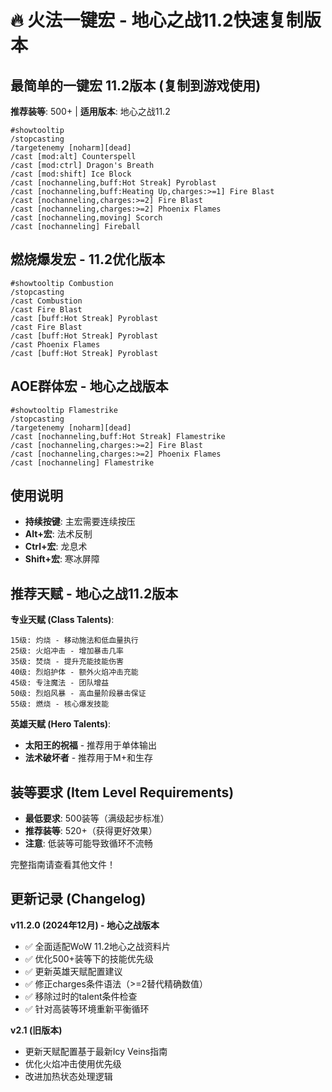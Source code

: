 # 🔥 火法一键宏 - 地心之战11.2快速复制版本

## 最简单的一键宏 11.2版本 (复制到游戏使用)

**推荐装等**: 500+ | **适用版本**: 地心之战11.2

```
#showtooltip
/stopcasting
/targetenemy [noharm][dead]
/cast [mod:alt] Counterspell
/cast [mod:ctrl] Dragon's Breath
/cast [mod:shift] Ice Block
/cast [nochanneling,buff:Hot Streak] Pyroblast
/cast [nochanneling,buff:Heating Up,charges:>=1] Fire Blast
/cast [nochanneling,charges:>=2] Fire Blast
/cast [nochanneling,charges:>=2] Phoenix Flames
/cast [nochanneling,moving] Scorch
/cast [nochanneling] Fireball
```

## 燃烧爆发宏 - 11.2优化版本

```
#showtooltip Combustion
/stopcasting
/cast Combustion
/cast Fire Blast
/cast [buff:Hot Streak] Pyroblast
/cast Fire Blast
/cast [buff:Hot Streak] Pyroblast
/cast Phoenix Flames
/cast [buff:Hot Streak] Pyroblast
```

## AOE群体宏 - 地心之战版本

```
#showtooltip Flamestrike
/stopcasting
/targetenemy [noharm][dead]
/cast [nochanneling,buff:Hot Streak] Flamestrike
/cast [nochanneling,charges:>=2] Fire Blast
/cast [nochanneling,charges:>=2] Phoenix Flames
/cast [nochanneling] Flamestrike
```

## 使用说明

- **持续按键**: 主宏需要连续按压
- **Alt+宏**: 法术反制
- **Ctrl+宏**: 龙息术
- **Shift+宏**: 寒冰屏障

## 推荐天赋 - 地心之战11.2版本

**专业天赋 (Class Talents)**:
```
15级: 灼烧 - 移动施法和低血量执行
25级: 火焰冲击 - 增加暴击几率  
35级: 焚烧 - 提升充能技能伤害
40级: 烈焰护体 - 额外火焰冲击充能
45级: 专注魔法 - 团队增益
50级: 烈焰风暴 - 高血量阶段暴击保证
55级: 燃烧 - 核心爆发技能
```

**英雄天赋 (Hero Talents)**:
- **太阳王的祝福** - 推荐用于单体输出
- **法术破坏者** - 推荐用于M+和生存

## 装等要求 (Item Level Requirements)

- **最低要求**: 500装等（满级起步标准）
- **推荐装等**: 520+（获得更好效果）
- **注意**: 低装等可能导致循环不流畅

完整指南请查看其他文件！

## 更新记录 (Changelog)

**v11.2.0 (2024年12月) - 地心之战版本**
- ✅ 全面适配WoW 11.2地心之战资料片
- ✅ 优化500+装等下的技能优先级  
- ✅ 更新英雄天赋配置建议
- ✅ 修正charges条件语法（>=2替代精确数值）
- ✅ 移除过时的talent条件检查
- ✅ 针对高装等环境重新平衡循环

**v2.1 (旧版本)**
- 更新天赋配置基于最新Icy Veins指南
- 优化火焰冲击使用优先级
- 改进加热状态处理逻辑